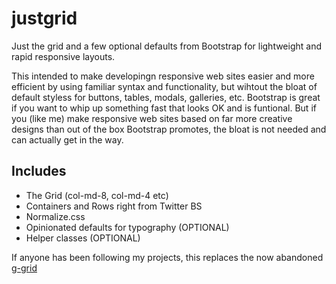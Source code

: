 # justgrid
Just the grid and a few optional defaults from Bootstrap for lightweight and rapid responsive layouts. 

This intended to make developingn responsive web sites easier and more efficient by using familiar syntax and functionality, but wihtout the bloat of default styless for buttons, tables, modals, galleries, etc. Bootstrap is great if you want to whip up something fast that looks OK and is funtional. But if you (like me) make responsive web sites based on far more creative designs than out of the box Bootstrap promotes, the bloat is not needed and can actually get in the way. 


## Includes

* The Grid (col-md-8, col-md-4 etc)
* Containers and Rows right from Twitter BS
* Normalize.css
* Opinionated defaults for typography (OPTIONAL)
* Helper classes (OPTIONAL)

If anyone has been following my projects, this replaces the now abandoned [g-grid](https://github.com/DevCabin/g-grid)
